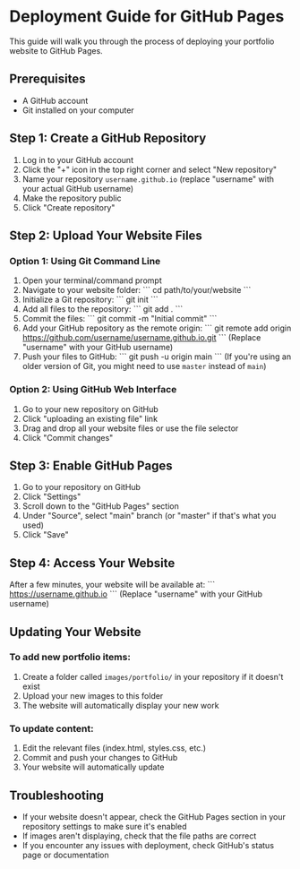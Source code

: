 # Deployment Guide for GitHub Pages

This guide will walk you through the process of deploying your portfolio website to GitHub Pages.

## Prerequisites

- A GitHub account
- Git installed on your computer

## Step 1: Create a GitHub Repository

1. Log in to your GitHub account
2. Click the "+" icon in the top right corner and select "New repository"
3. Name your repository `username.github.io` (replace "username" with your actual GitHub username)
4. Make the repository public
5. Click "Create repository"

## Step 2: Upload Your Website Files

### Option 1: Using Git Command Line

1. Open your terminal/command prompt
2. Navigate to your website folder:
   \`\`\`
   cd path/to/your/website
   \`\`\`
3. Initialize a Git repository:
   \`\`\`
   git init
   \`\`\`
4. Add all files to the repository:
   \`\`\`
   git add .
   \`\`\`
5. Commit the files:
   \`\`\`
   git commit -m "Initial commit"
   \`\`\`
6. Add your GitHub repository as the remote origin:
   \`\`\`
   git remote add origin https://github.com/username/username.github.io.git
   \`\`\`
   (Replace "username" with your GitHub username)
7. Push your files to GitHub:
   \`\`\`
   git push -u origin main
   \`\`\`
   (If you're using an older version of Git, you might need to use `master` instead of `main`)

### Option 2: Using GitHub Web Interface

1. Go to your new repository on GitHub
2. Click "uploading an existing file" link
3. Drag and drop all your website files or use the file selector
4. Click "Commit changes"

## Step 3: Enable GitHub Pages

1. Go to your repository on GitHub
2. Click "Settings"
3. Scroll down to the "GitHub Pages" section
4. Under "Source", select "main" branch (or "master" if that's what you used)
5. Click "Save"

## Step 4: Access Your Website

After a few minutes, your website will be available at:
\`\`\`
https://username.github.io
\`\`\`
(Replace "username" with your GitHub username)

## Updating Your Website

### To add new portfolio items:

1. Create a folder called `images/portfolio/` in your repository if it doesn't exist
2. Upload your new images to this folder
3. The website will automatically display your new work

### To update content:

1. Edit the relevant files (index.html, styles.css, etc.)
2. Commit and push your changes to GitHub
3. Your website will automatically update

## Troubleshooting

- If your website doesn't appear, check the GitHub Pages section in your repository settings to make sure it's enabled
- If images aren't displaying, check that the file paths are correct
- If you encounter any issues with deployment, check GitHub's status page or documentation
